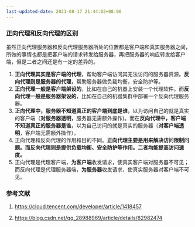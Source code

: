 ```yaml
---
last-updated-date: 2021-08-17 21:44:02+08:00
---
```


### **正向代理和反向代理的区别**

虽然正向代理服务器和反向代理服务器所处的位置都是客户端和真实服务器之间，所做的事情也都是把客户端的请求转发给服务器，再把服务器的响应转发给客户端，但是二者之间还是有一定的差异的。

1. **正向代理其实是客户端的代理**，帮助客户端访问其无法访问的服务器资源。**反向代理则是服务器的代理**，帮助服务器做负载均衡，安全防护等。
2. **正向代理一般是客户端架设的**，比如在自己的机器上安装一个代理软件。而**反向代理一般是服务器架设的**，比如在自己的机器集群中部署一个反向代理服务器。
3. **正向代理中，服务器不知道真正的客户端到底是谁**，以为访问自己的就是真实的客户端（**对服务器透明**，服务器无需额外操作)。而在**反向代理中，客户端不知道真正的服务器是谁**，以为自己访问的就是真实的服务器（**对客户端透明**，客户端无需额外操作）。
4. 正向代理和反向代理的作用和目的不同。**正向代理主要是用来解决访问限制问题。而反向代理则是提供负载均衡、安全防护等作用。二者均能提高访问速度。**
5. 正向代理是代理客户端，**为客户端**收发请求，使真实客户端对服务器不可见；而反向代理是代理服务器端，**为服务器**收发请求，使真实服务器对客户端不可见。

### 参考文献

1. <https://cloud.tencent.com/developer/article/1418457>

2. <https://blog.csdn.net/qq_28988969/article/details/82982474>